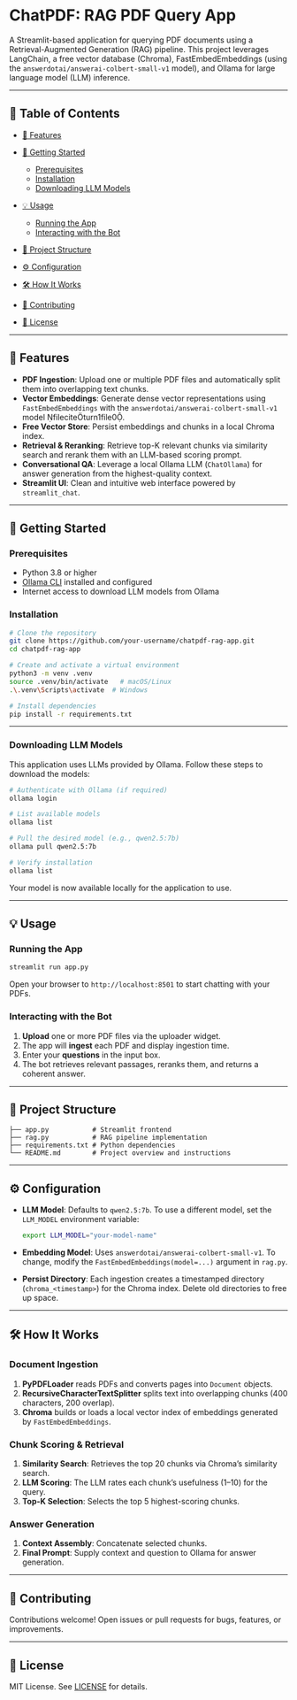# ChatPDF: RAG PDF Query App

A Streamlit-based application for querying PDF documents using a Retrieval-Augmented Generation (RAG) pipeline. This project leverages LangChain, a free vector database (Chroma), FastEmbedEmbeddings (using the `answerdotai/answerai-colbert-small-v1` model), and Ollama for large language model (LLM) inference.

---

## 📄 Table of Contents

* [🎯 Features](#-features)
* [🚀 Getting Started](#-getting-started)

  * [Prerequisites](#prerequisites)
  * [Installation](#installation)
  * [Downloading LLM Models](#downloading-llm-models)
* [💡 Usage](#-usage)

  * [Running the App](#running-the-app)
  * [Interacting with the Bot](#interacting-with-the-bot)
* [📁 Project Structure](#-project-structure)
* [⚙️ Configuration](#️-configuration)
* [🛠️ How It Works](#️-how-it-works)
* [🤝 Contributing](#-contributing)
* [📄 License](#-license)

---

## 🎯 Features

* **PDF Ingestion**: Upload one or multiple PDF files and automatically split them into overlapping text chunks.
* **Vector Embeddings**: Generate dense vector representations using `FastEmbedEmbeddings` with the `answerdotai/answerai-colbert-small-v1` model fileciteturn1file0.
* **Free Vector Store**: Persist embeddings and chunks in a local Chroma index.
* **Retrieval & Reranking**: Retrieve top-K relevant chunks via similarity search and rerank them with an LLM-based scoring prompt.
* **Conversational QA**: Leverage a local Ollama LLM (`ChatOllama`) for answer generation from the highest-quality context.
* **Streamlit UI**: Clean and intuitive web interface powered by `streamlit_chat`.

---

## 🚀 Getting Started

### Prerequisites

* Python 3.8 or higher
* [Ollama CLI](https://ollama.com) installed and configured
* Internet access to download LLM models from Ollama

### Installation

```bash
# Clone the repository
git clone https://github.com/your-username/chatpdf-rag-app.git
cd chatpdf-rag-app

# Create and activate a virtual environment
python3 -m venv .venv
source .venv/bin/activate   # macOS/Linux
.\.venv\Scripts\activate  # Windows

# Install dependencies
pip install -r requirements.txt
```

---

### Downloading LLM Models

This application uses LLMs provided by Ollama. Follow these steps to download the models:

```bash
# Authenticate with Ollama (if required)
ollama login

# List available models
ollama list

# Pull the desired model (e.g., qwen2.5:7b)
ollama pull qwen2.5:7b

# Verify installation
ollama list
```

Your model is now available locally for the application to use.

---

## 💡 Usage

### Running the App

```bash
streamlit run app.py
```

Open your browser to `http://localhost:8501` to start chatting with your PDFs.

### Interacting with the Bot

1. **Upload** one or more PDF files via the uploader widget.
2. The app will **ingest** each PDF and display ingestion time.
3. Enter your **questions** in the input box.
4. The bot retrieves relevant passages, reranks them, and returns a coherent answer.

---

## 📁 Project Structure

```
├── app.py           # Streamlit frontend
├── rag.py           # RAG pipeline implementation
├── requirements.txt # Python dependencies
└── README.md        # Project overview and instructions
```

---

## ⚙️ Configuration

* **LLM Model**: Defaults to `qwen2.5:7b`. To use a different model, set the `LLM_MODEL` environment variable:

  ```bash
  export LLM_MODEL="your-model-name"
  ```

* **Embedding Model**: Uses `answerdotai/answerai-colbert-small-v1`. To change, modify the `FastEmbedEmbeddings(model=...)` argument in `rag.py`.

* **Persist Directory**: Each ingestion creates a timestamped directory (`chroma_<timestamp>`) for the Chroma index. Delete old directories to free up space.

---

## 🛠️ How It Works

### Document Ingestion

1. **PyPDFLoader** reads PDFs and converts pages into `Document` objects.
2. **RecursiveCharacterTextSplitter** splits text into overlapping chunks (400 characters, 200 overlap).
3. **Chroma** builds or loads a local vector index of embeddings generated by `FastEmbedEmbeddings`.

### Chunk Scoring & Retrieval

1. **Similarity Search**: Retrieves the top 20 chunks via Chroma’s similarity search.
2. **LLM Scoring**: The LLM rates each chunk’s usefulness (1–10) for the query.
3. **Top-K Selection**: Selects the top 5 highest-scoring chunks.

### Answer Generation

1. **Context Assembly**: Concatenate selected chunks.
2. **Final Prompt**: Supply context and question to Ollama for answer generation.

---

## 🤝 Contributing

Contributions welcome! Open issues or pull requests for bugs, features, or improvements.

---

## 📄 License

MIT License. See [LICENSE](LICENSE) for details.
